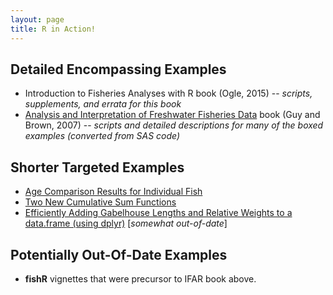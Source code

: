 ```yaml
---
layout: page
title: R in Action!
---
```


## Detailed Encompassing Examples
* Introduction to Fisheries Analyses with R book (Ogle, 2015) -- *scripts, supplements, and errata for this book*
* [Analysis and Interpretation of Freshwater Fisheries Data](http://droglenc.github.io/aiffd2007/) book (Guy and Brown, 2007) -- *scripts and detailed descriptions for many of the boxed examples (converted from SAS code)*

## Shorter Targeted Examples
* [Age Comparison Results for Individual Fish](../../_posts/2015-09-05-Age-Comparison-Results-for-Individual-Fish.html)
* [Two New Cumulative Sum Functions](short-examples/cumsum.html)
* [Efficiently Adding Gabelhouse Lengths and Relative Weights to a data.frame (using dplyr)](http://rpubs.com/dogle/32746) [*somewhat out-of-date*]

## Potentially Out-Of-Date Examples
* **fishR** vignettes that were precursor to IFAR book above.
